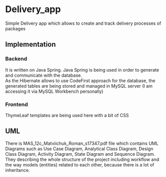 # Delivery_app
Simple Delivery app which allows to create and track delivery processes of packages

## Implementation

### Backend
It is written on Java Spring. Java Spring is being used in order to generate and communicate with the database.  
As the Hibernate allows to use CodeFirst approach for the database, the generated tables are being stored and managed in MySQL server (I am accessing it via MySQL Workbench personally)

### Frontend
ThymeLeaf templates are being used here with a bit of CSS

## UML
There is MAS_12c_Matviichuk_Roman_s17347.pdf file which contains UML Diagrams such as Use Case Diagram, Analytical Class Diagram, Design Class Diagram, Activity Diagram, State Diagram and Sequence Diagram. They describing the whole structure of the project including workflow and the way models (entities) related to each other, because there is a lot of inheritance.
